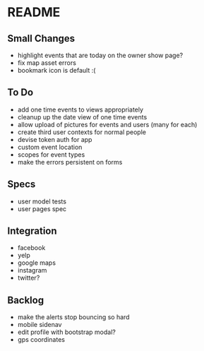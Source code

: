 # README

## Small Changes
* highlight events that are today on the owner show page?
* fix map asset errors
* bookmark icon is default :(

## To Do
* add one time events to views appropriately
* cleanup up the date view of one time events
* allow upload of pictures for events and users (many for each)
* create third user contexts for normal people
* devise token auth for app
* custom event location
* scopes for event types
* make the errors persistent on forms

## Specs
* user model tests
* user pages spec

## Integration
* facebook
* yelp
* google maps
* instagram
* twitter?

## Backlog
* make the alerts stop bouncing so hard
* mobile sidenav
* edit profile with bootstrap modal?
* gps coordinates
